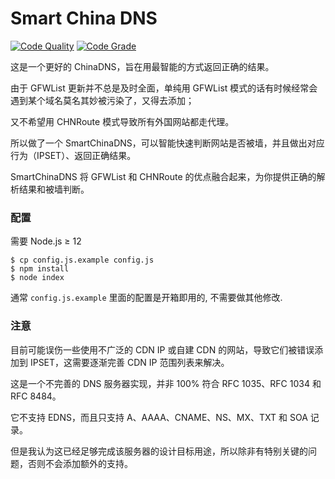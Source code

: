 # Smart China DNS
[![Code Quality](https://www.code-inspector.com/project/4547/score/svg)](https://frontend.code-inspector.com/public/project/4547/SmartChinaDNS/dashboard)
[![Code Grade](https://www.code-inspector.com/project/4547/status/svg)](https://frontend.code-inspector.com/public/project/4547/SmartChinaDNS/dashboard)

这是一个更好的 ChinaDNS，旨在用最智能的方式返回正确的结果。

由于 GFWList 更新并不总是及时全面，单纯用 GFWList 模式的话有时候经常会遇到某个域名莫名其妙被污染了，又得去添加；

又不希望用 CHNRoute 模式导致所有外国网站都走代理。

所以做了一个 SmartChinaDNS，可以智能快速判断网站是否被墙，并且做出对应行为（IPSET）、返回正确结果。

SmartChinaDNS 将 GFWList 和 CHNRoute 的优点融合起来，为你提供正确的解析结果和被墙判断。

### 配置

需要 Node.js ≥ 12

```console
$ cp config.js.example config.js
$ npm install
$ node index
```

通常 `config.js.example` 里面的配置是开箱即用的, 不需要做其他修改.

### 注意

目前可能误伤一些使用不广泛的 CDN IP 或自建 CDN 的网站，导致它们被错误添加到 IPSET，这需要逐渐完善 CDN IP 范围列表来解决。

这是一个不完善的 DNS 服务器实现，并非 100% 符合 RFC 1035、RFC 1034 和 RFC 8484。

它不支持 EDNS，而且只支持 A、AAAA、CNAME、NS、MX、TXT 和 SOA 记录。

但是我认为这已经足够完成该服务器的设计目标用途，所以除非有特别关键的问题，否则不会添加额外的支持。
